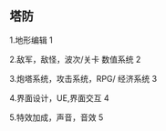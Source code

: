 ## 塔防

1.地形编辑                             1

2.敌军，敌怪，波次/关卡 数值系统         2

3.炮塔系统，攻击系统，RPG/ 经济系统      3

4.界面设计，UE,界面交互                 4

5.特效加成，声音，音效                  5

